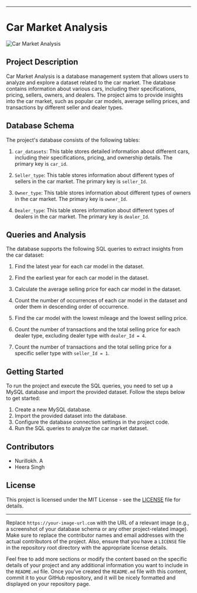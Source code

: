 

---

# Car Market Analysis

![Car Market Analysis](https://your-image-url.com)

## Project Description

Car Market Analysis is a database management system that allows users to analyze and explore a dataset related to the car market. The database contains information about various cars, including their specifications, pricing, sellers, owners, and dealers. The project aims to provide insights into the car market, such as popular car models, average selling prices, and transactions by different seller and dealer types.

## Database Schema

The project's database consists of the following tables:

1. `car_datasets`: This table stores detailed information about different cars, including their specifications, pricing, and ownership details. The primary key is `car_id`.

2. `Seller_type`: This table stores information about different types of sellers in the car market. The primary key is `seller_Id`.

3. `Owner_type`: This table stores information about different types of owners in the car market. The primary key is `owner_Id`.

4. `Dealer_type`: This table stores information about different types of dealers in the car market. The primary key is `dealer_Id`.

## Queries and Analysis

The database supports the following SQL queries to extract insights from the car dataset:

1. Find the latest year for each car model in the dataset.

2. Find the earliest year for each car model in the dataset.

3. Calculate the average selling price for each car model in the dataset.

4. Count the number of occurrences of each car model in the dataset and order them in descending order of occurrence.

5. Find the car model with the lowest mileage and the lowest selling price.

6. Count the number of transactions and the total selling price for each dealer type, excluding dealer type with `dealer_Id = 4`.

7. Count the number of transactions and the total selling price for a specific seller type with `seller_Id = 1`.

## Getting Started

To run the project and execute the SQL queries, you need to set up a MySQL database and import the provided dataset. Follow the steps below to get started:

1. Create a new MySQL database.
2. Import the provided dataset into the database.
3. Configure the database connection settings in the project code.
4. Run the SQL queries to analyze the car market dataset.

## Contributors

- Nurillokh. A
- Heera Singh

## License

This project is licensed under the MIT License - see the [LICENSE](LICENSE) file for details.

---

Replace `https://your-image-url.com` with the URL of a relevant image (e.g., a screenshot of your database schema or any other project-related image). Make sure to replace the contributor names and email addresses with the actual contributors of the project. Also, ensure that you have a `LICENSE` file in the repository root directory with the appropriate license details.

Feel free to add more sections or modify the content based on the specific details of your project and any additional information you want to include in the `README.md` file. Once you've created the `README.md` file with this content, commit it to your GitHub repository, and it will be nicely formatted and displayed on your repository page.
